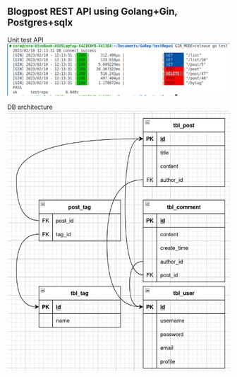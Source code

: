 Blogpost REST API using Golang+Gin, Postgres+sqlx 
------

Unit test API
![Testing results image](https://github.com/cora23tt/blogpostProject/blob/main/assets/image.png?raw=true)

DB architecture
![Database architecture image](https://github.com/cora23tt/blogpostProject/blob/main/assets/image2.jpg?raw=true)